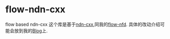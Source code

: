 # flow-ndn-cxx
flow based ndn-cxx
这个库是基于[ndn-cxx](https://github.com/named-data/ndn-cxx),同我的[flow-nfd](https://github.com/zzfan/flow-nfd).
具体的改动介绍可能会放到我的[Blog](http://blog.zzfanhero.info)上.
